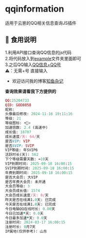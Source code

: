 # qqinformation
适用于云崽的QQ相关信息查询JS插件

## 🍓  食用说明
1.利用API接口查询QQ信息的js代码<br>2.将代码放入到<ins>example</ins>文件夹里面即可<br>3.之后QQ输入<ins>QQ信息+QQ号</ins><br>⚠️：无需+号 直接输入
- 欢迎访问我的博客[知鱼杂记](http://ocoa.cn)

**查询效果请看我下方提供的**
```ruby
QQ:25204733
QID: GOD8858
昵称: 󠀋󠀋󠀋󠀋󠀋󠀋󠀋󠀋
头像最后修改: 2024-11-16 19:11:16
等级: 21
等级图标: ☀️🌙⭐
加速倍数: 2.4 (高速中)
成长值: 18707
成长速度/天: 64/天
是否VIP: VIP
是否SVIP: SVIP
VIP等级: 年SVIP6
活跃时长(天): 562
下个等级需要天数: ≈10天
VIP到期时间: 2025-09-18 16:00:15
SVIP到期时间: 2025-09-18 16:00:15
年费到期时间: 2025-09-18 16:00:15
是否大会员: 大VIP
是否年费大会员: 未开通
大会员等级: 3
大会员成长值: 1574
大会员成长速度/天: 0/天
昨天是否在线满1.0天: 已完成
今天是否在线满1.0天: 已完成
今日电脑QQ在线时长: 0.00天
今日已加速*天: 0.0天
今日最多加速*天: 0.0天
注册时间: 2024-03-17 16:00:15
注册时长: 8月7天
IP属地(仅供参考): 山东
```
